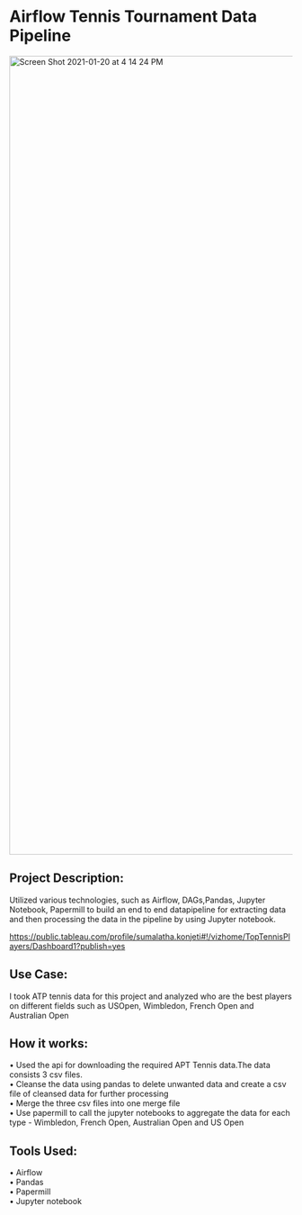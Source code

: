 # Airflow Tennis Tournament Data Pipeline

<img width="1419" alt="Screen Shot 2021-01-20 at 4 14 24 PM" src="https://user-images.githubusercontent.com/72820961/105239684-e13c7a80-5b3a-11eb-9d61-3c41576273fc.png">


## Project Description:
Utilized various technologies, such as Airflow,  DAGs,Pandas,  Jupyter Notebook, Papermill to build  an  end  to  end  datapipeline for extracting data and then processing the data in the pipeline by using Jupyter notebook.

https://public.tableau.com/profile/sumalatha.konjeti#!/vizhome/TopTennisPlayers/Dashboard1?publish=yes

## Use Case:
I took ATP tennis data for this project and analyzed who are the best players on different fields such as USOpen, Wimbledon, French Open and Australian Open

## How it works:
• Used the api for downloading the required APT Tennis data.The data consists 3 csv files.                                                                         
• Cleanse the data using pandas to delete unwanted data and create a csv file of cleansed data for further processing                                      
• Merge the three csv files into one merge file                                                                                                                   
• Use papermill to call the jupyter notebooks to aggregate the data for each type - Wimbledon, French Open, Australian Open and US Open  

## Tools Used:
 • Airflow                                                                                           
 • Pandas                                                                                                                                                        
 • Papermill                                                                                                                                                     
 • Jupyter notebook
